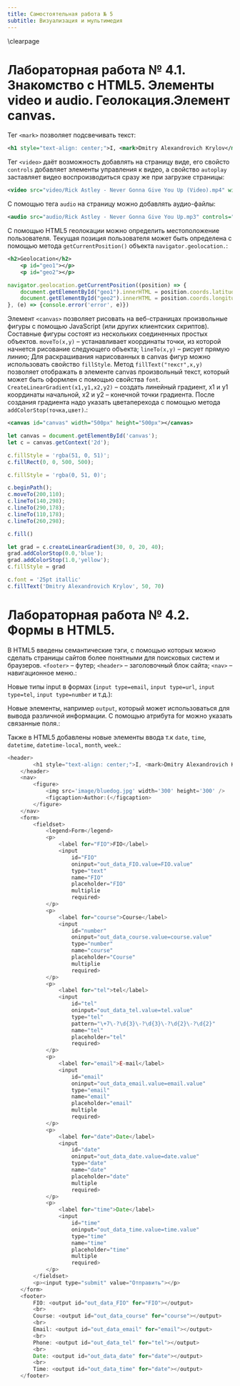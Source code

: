 ```yaml
---
title: Самостоятельная работа № 5
subtitle: Визуализация и мультимедия
---
```

\clearpage

# Лабораторная работа № 4.1. Знакомство с HTML5. Элементы video и audio. Геолокация.Элемент canvas.

Тег `<mark>` позволяет подсвечивать текст:

```xml
<h1 style="text-align: center;">I, <mark>Dmitry Alexandrovich Krylov</mark>, study HTML5</h1>
```

Тег `<video>` даёт возможность добавлять на страницу виде, его свойсто `controls` добавляет элементы управления к видео, а свойство `autoplay` заставляет видео воспроизводиться сразу же при загрузке страницы:

```xml
<video src="video/Rick Astley - Never Gonna Give You Up (Video).mp4" width="600" height="400" controls="controls" autoplay="autoplay"></video>
```

С помощью тега `audio` на страницу можно добавлять аудио-файлы:

```xml
<audio src="audio/Rick Astley - Never Gonna Give You Up.mp3" controls="controls"></audio>
```

С помощью HTML5 геолокации можно определить местоположение пользователя. Текущая позиция пользователя может быть определена с помощью метода `getCurrentPosition()` объекта `navigator.geolocation.`:

```xml
<h2>Geolocation</h2>
    <p id="geo1"></p>
    <p id="geo2"></p>
```

```js
navigator.geolocation.getCurrentPosition((position) => {
    document.getElementById("geo1").innerHTML = position.coords.latitude;
    document.getElementById("geo2").innerHTML = position.coords.longitude;
}, (e) => {console.error('error', e)})
```

Элемент `<сanvas>` позволяет рисовать на веб-страницах произвольные фигуры с помощью JavaScript (или других клиентских скриптов). Составные фигуры состоят из нескольких соединенных простых объектов. `moveTo(x,y)` – устанавливает координаты точки, из которой начнется рисование следующего объекта; `lineTo(x,y)` – рисует прямую линию; Для раскрашивания нарисованных в canvas фигур можно использовать свойство `fillStyle`. Метод `fillText("текст",x,y)` позволяет отображать в элементе canvas произвольный текст, который может быть оформлен с помощью свойства `font`.
`СreateLinearGradient(x1,y1,x2,y2)` – создать линейный градиент, x1 и y1 координаты начальной, x2 и y2 – конечной точки градиента. После создания градиента надо указать цветаперехода с помощью метода `addColorStop(точка,цвет)`.:

```xml
<canvas id="canvas" width="500px" height="500px"></canvas>
```

```js
let canvas = document.getElementById('canvas');
let c = canvas.getContext('2d');

c.fillStyle = 'rgba(51, 0, 51)';
c.fillRect(0, 0, 500, 500);

c.fillStyle = 'rgba(0, 51, 0)';

c.beginPath();
c.moveTo(200,110);
c.lineTo(140,298);
c.lineTo(290,178);
c.lineTo(110,178);
c.lineTo(260,298);

c.fill()

let grad = c.createLinearGradient(30, 0, 20, 40);
grad.addColorStop(0.0,'blue');
grad.addColorStop(1.0,'yellow');
c.fillStyle = grad

c.font = '25pt itallic'
c.fillText('Dmitry Alexandrovich Krylov', 50, 70)
```

# Лабораторная работа № 4.2. Формы в HTML5.

В HTML5 введены семантические тэги, с помощью которых можно сделать страницы сайтов более понятными для поисковых систем и браузеров. 
`<footer>` – футер;
`<header>` – заголовочный блок сайта;
`<nav>` – навигационное меню.:

Новые типы input в формах (`input type=email`, `input type=url`, `input type=tel`, `input type=number` и т.д.):

Новые элементы, например `output`, который может использоваться для вывода различной информации. С помощью атрибута
for можно указать связанные поля.:

Также в HTML5 добавлены новые элементы ввода т.к `date`, `time`, `datetime`, `datetime-local`, `month`, `week`.:

```js
<header>
        <h1 style="text-align: center;">I, <mark>Dmitry Alexandrovich Krylov</mark>, study HTML5</h1>
    </header>
    <nav>
		<figure>
			<img src='image/bluedog.jpg' width='300' height='300' />
			<figcaption>Author:(</figcaption>
		</figure>
	</nav>
    <form>
        <fieldset>
            <legend>Form</legend>
            <p>
                <label for="FIO">FIO</label>
                <input
                    id="FIO"
                    oninput="out_data_FIO.value=FIO.value"
                    type="text"
                    name="FIO"
                    placeholder="FIO"
                    multiplie
                    required>
            </p>
            <p>
                <label for="course">Course</label>
                <input
                    id="number"
                    oninput="out_data_course.value=course.value"
                    type="number"
                    name="course"
                    placeholder="Course"
                    multiplie
                    required>
            </p>
            <p>
                <label for="tel">tel</label>
                <input
                    id="tel"
                    oninput="out_data_tel.value=tel.value"
                    type="tel"
                    pattern="\+7\-?\d{3}\-?\d{3}\-?\d{2}\-?\d{2}"
                    name="tel"
                    placeholder="tel"
                    required>
            </p>
            <p>
                <label for="email">E-mail</label>
                <input
                    id="email"
                    oninput="out_data_email.value=email.value"
                    type="email"
                    name="email"
                    placeholder="email"
                    multiple
                    required>
            </p>
            <p>
                <label for="date">Date</label>
                <input
                    id="date"
                    oninput="out_data_date.value=date.value"
                    type="date"
                    name="date"
                    placeholder="date"
                    multiple
                    required>
            </p>
            <p>
                <label for="time">Date</label>
                <input
                    id="time"
                    oninput="out_data_time.value=time.value"
                    type="time"
                    name="time"
                    placeholder="time"
                    multiple
                    required>
            </p>
        </fieldset>
        <p><input type="submit" value="Отправить"></p>
    </form>
    <footer>
        FIO: <output id="out_data_FIO" for="FIO"></output>
        <br>
        Course: <output id="out_data_course" for="course"></output>
		<br>
		Email: <output id="out_data_email" for="email"></output>
		<br>
		Phone: <output id="out_data_tel" for="tel"></output>
        <br>
        Date: <output id="out_data_date" for="date"></output>
        <br>
        Time: <output id="out_data_time" for="date"></output>
    </footer>
```
